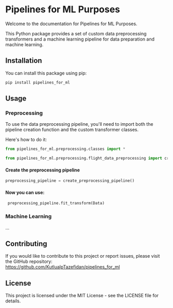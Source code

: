 # Pipelines for ML Purposes

Welcome to the documentation for Pipelines for ML Purposes.

This Python package provides a set of custom data preprocessing transformers and a machine learning pipeline for data preparation and machine learning.

## Installation

You can install this package using pip:

```bash
pip install pipelines_for_ml
```

## Usage

### Preprocessing

To use the data preprocessing pipeline, you'll need to import both the pipeline creation function and the custom transformer classes.

Here's how to do it:

```python
from pipelines_for_ml.preprocessing.classes import *

from pipelines_for_ml.preprocessing.flight_data_preprocessing import create_preprocessing_pipeline
```

#### Create the preprocessing pipeline

```python
preprocessing_pipeline = create_preprocessing_pipeline()
```

#### Now you can use:

```python
 preprocessing_pipeline.fit_transform(Data)
```

### Machine Learning

...

## Contributing

If you would like to contribute to this project or report issues, please visit the GitHub repository:
https://github.com/KutlualpTazefidan/pipelines_for_ml

## License

This project is licensed under the MIT License - see the LICENSE file for details.
